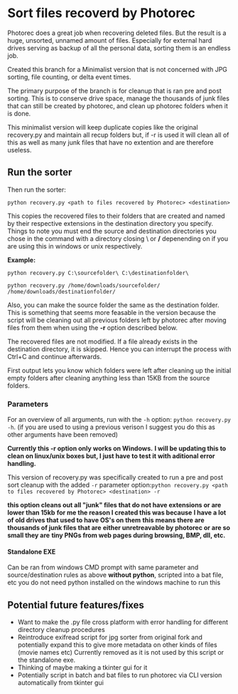 # Sort files recoverd by Photorec

Photorec does a great job when recovering deleted files. But the result is a huge, unsorted, unnamed amount of files. Especially for external hard drives serving as backup of all the personal data, sorting them is an endless job.

Created this branch for a Minimalist version that is not concerned with JPG sorting, file counting, or delta event times.

The primary purpose of the branch is for cleanup that is ran pre and post sorting.  This is to conserve drive space, manage the thousands of junk files that can still be created by photorec, and clean up photorec folders when it is done.  

This minimalist version will keep duplicate copies like the original recovery.py and maintain all recup folders but, if -r is used it will clean all of this as well as many junk files that have no extention and are therefore useless.  


## Run the sorter

Then run the sorter:

```python recovery.py <path to files recovered by Photorec> <destination>```

This copies the recovered files to their folders that are created and named by their respective extensions in the destination directory you specify.  Things to note you must end the source and destination directories you chose in the command with a directory closing \ or **/** depenending on if you are using this in windows or unix respectively. 

**Example:**

```python recovery.py C:\sourcefolder\ C:\destinationfolder\```

```python recovery.py /home/downloads/sourcefolder/ /home/downloads/destinationfolder/```

Also, you can make the source folder the same as the destination folder.  This is something that seems more feasable in the version because the script will be cleaning out all previous folders left by photorec after moving files from them when using the **-r** option described below.  

The recovered files are not modified. If a file already exists in the destination directory, it is skipped. Hence you can interrupt the process with Ctrl+C and continue afterwards.

First output lets you know which folders were left after cleaning up the initial empty folders after cleaning anything less than 15KB from the source folders.  

### Parameters

For an overview of all arguments, run with the `-h` option: ```python recovery.py -h```.
(if you are used to using a previous verison I suggest you do this as other arguments have been removed)


**Currently this -r option only works on Windows.**
**I will be updating this to clean on linux/unix boxes but, I just have to test it with aditional error handling.**

This version of recovery.py was specifically created to run a pre and post sort cleanup with the added `-r` 
parameter option:```python recovery.py <path to files recovered by Photorec> <destination> -r```

**this option cleans out all "junk" files that do not have extensions or are lower than 15kb**
**for me the reason I created this was because**
**I have a lot of old drives that used to have OS's on them**
**this means there are thousands of junk files that are**
**either unretreavable by photorec or are so small they are**
**tiny PNGs from web pages during browsing, BMP, dll, etc.**

#### Standalone EXE 

Can be ran from windows CMD prompt with same parameter and source/destination rules as above **without python**, scripted into a bat file, etc
you do not need python installed on the windows machine to run this 

## Potential future features/fixes
- Want to make the .py file cross platform with error handling for different directory cleanup procedures
- Reintroduce exifread script for jpg sorter from original fork and potentially expand this to give more metadata on other kinds of files (movie names etc) Currently removed as it is not used by this script or the standalone exe.
- Thinking of maybe making a tkinter gui for it
- Potentially script in batch and bat files to run photorec via CLI version automatically from tkinter gui

